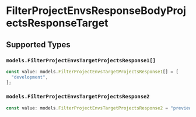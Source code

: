 # FilterProjectEnvsResponseBodyProjectsResponseTarget


## Supported Types

### `models.FilterProjectEnvsTargetProjectsResponse1[]`

```typescript
const value: models.FilterProjectEnvsTargetProjectsResponse1[] = [
  "development",
];
```

### `models.FilterProjectEnvsTargetProjectsResponse2`

```typescript
const value: models.FilterProjectEnvsTargetProjectsResponse2 = "preview";
```

